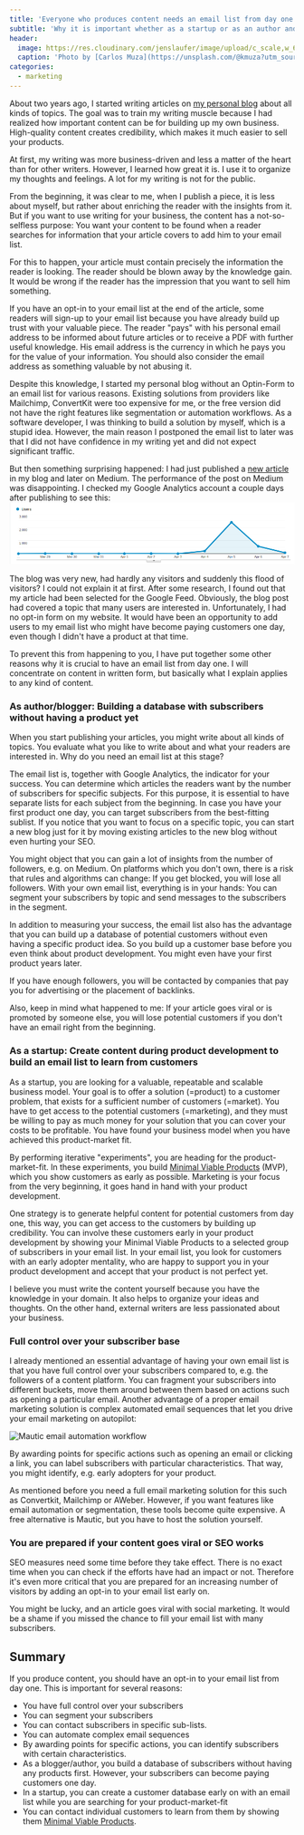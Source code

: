 ```yaml
---
title: 'Everyone who produces content needs an email list from day one'
subtitle: 'Why it is important whether as a startup or as an author and how I learned the lesson'
header:
  image: https://res.cloudinary.com/jenslaufer/image/upload/c_scale,w_600/v1607343648/carlos-muza-hpjSkU2UYSU-unsplash.jpg
  caption: 'Photo by [Carlos Muza](https://unsplash.com/@kmuza?utm_source=unsplash&amp;utm_medium=referral&amp;utm_content=creditCopyText) [**Unsplash**](https://unsplash.com/s/photos/niche?utm_source=unsplash&amp;utm_medium=referral&amp;utm_content=creditCopyText)'
categories:
  - marketing
---
```


About two years ago, I started writing articles on [my personal blog](https://jenslaufer.com/) about all kinds of topics. The goal was to train my writing muscle because I had realized how important content can be for building up my own business. High-quality content creates credibility, which makes it much easier to sell your products.

At first, my writing was more business-driven and less a matter of the heart than for other writers. However, I learned how great it is. I use it to organize my thoughts and feelings. A lot for my writing is not for the public.

From the beginning, it was clear to me, when I publish a piece, it is less about myself, but rather about enriching the reader with the insights from it. But if you want to use writing for your business, the content has a not-so-selfless purpose: You want your content to be found when a reader searches for information that your article covers to add him to your email list.

For this to happen, your article must contain precisely the information the reader is looking. The reader should be blown away by the knowledge gain. It would be wrong if the reader has the impression that you want to sell him something.

If you have an opt-in to your email list at the end of the article, some readers will sign-up to your email list because you have already build up trust with your valuable piece. The reader "pays" with his personal email address to be informed about future articles or to receive a PDF with further useful knowledge. His email address is the currency in which he pays you for the value of your information. You should also consider the email address as something valuable by not abusing it.

Despite this knowledge, I started my personal blog without an Optin-Form to an email list for various reasons. Existing solutions from providers like Mailchimp, ConvertKit were too expensive for me, or the free version did not have the right features like segmentation or automation workflows. As a software developer, I was thinking to build a solution by myself, which is a stupid idea. However, the main reason I postponed the email list to later was that I did not have confidence in my writing yet and did not expect significant traffic.

But then something surprising happened: I had just published a [new article](https://towardsdatascience.com/example-use-cases-of-docker-in-the-data-science-process-15824137eefd) in my blog and later on Medium. The performance of the post on Medium was disappointing. I checked my Google Analytics account a couple days after publishing to see this:
![Screenshot Google Analytics](/assets/img/screenshot_analyics.png)

The blog was very new, had hardly any visitors and suddenly this flood of visitors? I could not explain it at first. After some research, I found out that my article had been selected for the Google Feed. Obviously, the blog post had covered a topic that many users are interested in. Unfortunately, I had no opt-in form on my website. It would have been an opportunity to add users to my email list who might have become paying customers one day, even though I didn't have a product at that time.

To prevent this from happening to you, I have put together some other reasons why it is crucial to have an email list from day one. I will concentrate on content in written form, but basically what I explain applies to any kind of content.

### As author/blogger: Building a database with subscribers without having a product yet

When you start publishing your articles, you might write about all kinds of topics. You evaluate what you like to write about and what your readers are interested in. Why do you need an email list at this stage?

The email list is, together with Google Analytics, the indicator for your success. You can determine which articles the readers want by the number of subscribers for specific subjects. For this purpose, it is essential to have separate lists for each subject from the beginning. In case you have your first product one day, you can target subscribers from the best-fitting sublist. If you notice that you want to focus on a specific topic, you can start a new blog just for it by moving existing articles to the new blog without even hurting your SEO.

You might object that you can gain a lot of insights from the number of followers, e.g. on Medium. On platforms which you don't own, there is a risk that rules and algorithms can change: If you get blocked, you will lose all followers. With your own email list, everything is in your hands: You can segment your subscribers by topic and send messages to the subscribers in the segment.

In addition to measuring your success, the email list also has the advantage that you can build up a database of potential customers without even having a specific product idea. So you build up a customer base before you even think about product development. You might even have your first product years later.

If you have enough followers, you will be contacted by companies that pay you for advertising or the placement of backlinks.

Also, keep in mind what happened to me: If your article goes viral or is promoted by someone else, you will lose potential customers if you don't have an email right from the beginning.

### As a startup: Create content during product development to build an email list to learn from customers

As a startup, you are looking for a valuable, repeatable and scalable business model. Your goal is to offer a solution (=product) to a customer problem, that exists for a sufficient number of customers (=market). You have to get access to the potential customers (=marketing), and they must be willing to pay as much money for your solution that you can cover your costs to be profitable. You have found your business model when you have achieved this product-market fit.

By performing iterative "experiments", you are heading for the product-market-fit. In these experiments, you build [Minimal Viable Products](https://jens-laufer.medium.com/why-is-it-important-to-validate-business-ideas-with-minimal-viable-products-mvp-69e45577c752) (MVP), which you show customers as early as possible. Marketing is your focus from the very beginning, it goes hand in hand with your product development.

One strategy is to generate helpful content for potential customers from day one, this way, you can get access to the customers by building up credibility. You can involve these customers early in your product development by showing your Minimal Viable Products to a selected group of subscribers in your email list. In your email list, you look for customers with an early adopter mentality, who are happy to support you in your product development and accept that your product is not perfect yet.

I believe you must write the content yourself because you have the knowledge in your domain. It also helps to organize your ideas and thoughts. On the other hand, external writers are less passionated about your business.

### Full control over your subscriber base

I already mentioned an essential advantage of having your own email list is that you have full control over your subscribers compared to, e.g. the followers of a content platform. You can fragment your subscribers into different buckets, move them around between them based on actions such as opening a particular email. Another advantage of a proper email marketing solution is complex automated email sequences that let you drive your email marketing on autopilot:

![Mautic email automation workflow](http://tech.oeru.org/sites/default/files/styles/max_1300x1300/public/2017-03/OERu_Mautic_CourseEmailRules.png?itok=RCQ1Wvo-)

By awarding points for specific actions such as opening an email or clicking a link, you can label subscribers with particular characteristics. That way, you might identify, e.g. early adopters for your product.

As mentioned before you need a full email marketing solution for this such as Convertkit, Mailchimp or AWeber. However, if you want features like email automation or segmentation, these tools become quite expensive. A free alternative is Mautic, but you have to host the solution yourself.

### You are prepared if your content goes viral or SEO works

SEO measures need some time before they take effect. There is no exact time when you can check if the efforts have had an impact or not. Therefore it's even more critical that you are prepared for an increasing number of visitors by adding an opt-in to your email list early on.

You might be lucky, and an article goes viral with social marketing. It would be a shame if you missed the chance to fill your email list with many subscribers.

## Summary

If you produce content, you should have an opt-in to your email list from day one. This is important for several reasons:

- You have full control over your subscribers
- You can segment your subscribers
- You can contact subscribers in specific sub-lists.
- You can automate complex email sequences
- By awarding points for specific actions, you can identify subscribers with certain characteristics.
- As a blogger/author, you build a database of subscribers without having any products first. However, your subscribers can become paying customers one day.
- In a startup, you can create a customer database early on with an email list while you are searching for your product-market-fit
- You can contact individual customers to learn from them by showing them [Minimal Viable Products](https://jens-laufer.medium.com/why-is-it-important-to-validate-business-ideas-with-minimal-viable-products-mvp-69e45577c752).
